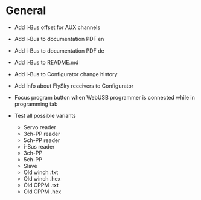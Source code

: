 
# General

* Add i-Bus offset for AUX channels

* Add i-Bus to documentation PDF en
* Add i-Bus to documentation PDF de
* Add i-Bus to README.md
* Add i-Bus to Configurator change history
* Add info about FlySky receivers to Configurator

* Focus program button when WebUSB programmer is connected while in programming tab

* Test all possible variants
    * Servo reader
    * 3ch-PP reader
    * 5ch-PP reader
    * i-Bus reader
    * 3ch-PP
    * 5ch-PP
    * Slave
    * Old winch .txt
    * Old winch .hex
    * Old CPPM .txt
    * Old CPPM .hex
